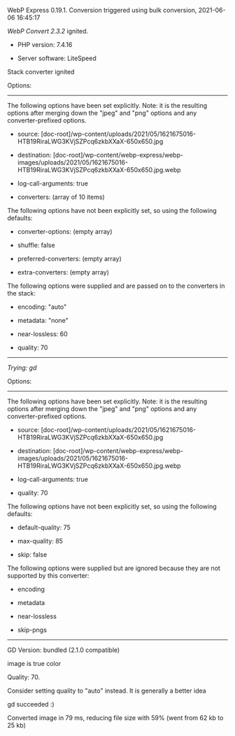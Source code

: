 WebP Express 0.19.1. Conversion triggered using bulk conversion, 2021-06-06 16:45:17

*WebP Convert 2.3.2*  ignited.
- PHP version: 7.4.16
- Server software: LiteSpeed

Stack converter ignited

Options:
------------
The following options have been set explicitly. Note: it is the resulting options after merging down the "jpeg" and "png" options and any converter-prefixed options.
- source: [doc-root]/wp-content/uploads/2021/05/1621675016-HTB19RiraLWG3KVjSZPcq6zkbXXaX-650x650.jpg
- destination: [doc-root]/wp-content/webp-express/webp-images/uploads/2021/05/1621675016-HTB19RiraLWG3KVjSZPcq6zkbXXaX-650x650.jpg.webp
- log-call-arguments: true
- converters: (array of 10 items)

The following options have not been explicitly set, so using the following defaults:
- converter-options: (empty array)
- shuffle: false
- preferred-converters: (empty array)
- extra-converters: (empty array)

The following options were supplied and are passed on to the converters in the stack:
- encoding: "auto"
- metadata: "none"
- near-lossless: 60
- quality: 70
------------


*Trying: gd* 

Options:
------------
The following options have been set explicitly. Note: it is the resulting options after merging down the "jpeg" and "png" options and any converter-prefixed options.
- source: [doc-root]/wp-content/uploads/2021/05/1621675016-HTB19RiraLWG3KVjSZPcq6zkbXXaX-650x650.jpg
- destination: [doc-root]/wp-content/webp-express/webp-images/uploads/2021/05/1621675016-HTB19RiraLWG3KVjSZPcq6zkbXXaX-650x650.jpg.webp
- log-call-arguments: true
- quality: 70

The following options have not been explicitly set, so using the following defaults:
- default-quality: 75
- max-quality: 85
- skip: false

The following options were supplied but are ignored because they are not supported by this converter:
- encoding
- metadata
- near-lossless
- skip-pngs
------------

GD Version: bundled (2.1.0 compatible)
image is true color
Quality: 70. 
Consider setting quality to "auto" instead. It is generally a better idea
gd succeeded :)

Converted image in 79 ms, reducing file size with 59% (went from 62 kb to 25 kb)
